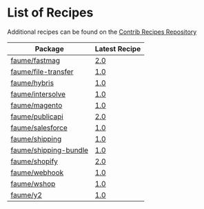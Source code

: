 # List of Recipes

Additional recipes can be found on the [Contrib Recipes Repository](https://github.com/symfony/recipes-contrib/blob/flex/main/RECIPES.md)

| Package | Latest Recipe |
| --- | --- |
| [faume/fastmag](https://packagist.org/packages/faume/fastmag) | [2.0](faume/fastmag/2.0) |
| [faume/file-transfer](https://packagist.org/packages/faume/file-transfer) | [1.0](faume/file-transfer/1.0) |
| [faume/hybris](https://packagist.org/packages/faume/hybris) | [1.0](faume/hybris/1.0) |
| [faume/intersolve](https://packagist.org/packages/faume/intersolve) | [1.0](faume/intersolve/1.0) |
| [faume/magento](https://packagist.org/packages/faume/magento) | [1.0](faume/magento/1.0) |
| [faume/publicapi](https://packagist.org/packages/faume/publicapi) | [2.0](faume/publicapi/2.0) |
| [faume/salesforce](https://packagist.org/packages/faume/salesforce) | [1.0](faume/salesforce/1.0) |
| [faume/shipping](https://packagist.org/packages/faume/shipping) | [1.0](faume/shipping/1.0) |
| [faume/shipping-bundle](https://packagist.org/packages/faume/shipping-bundle) | [1.0](faume/shipping-bundle/1.0) |
| [faume/shopify](https://packagist.org/packages/faume/shopify) | [2.0](faume/shopify/2.0) |
| [faume/webhook](https://packagist.org/packages/faume/webhook) | [1.0](faume/webhook/1.0) |
| [faume/wshop](https://packagist.org/packages/faume/wshop) | [1.0](faume/wshop/1.0) |
| [faume/y2](https://packagist.org/packages/faume/y2) | [1.0](faume/y2/1.0) |